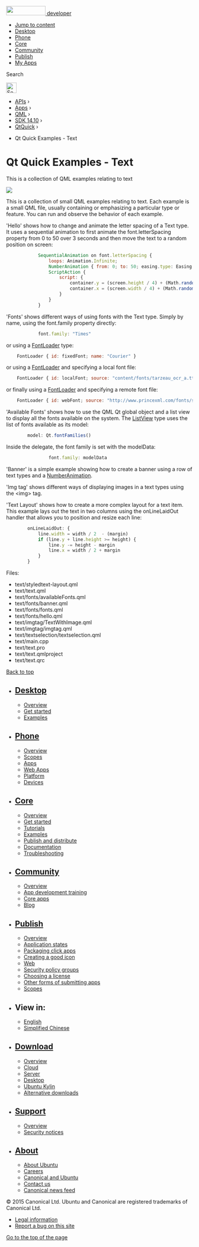 <a href="https://developer.ubuntu.com/" class="logo-ubuntu"><img src="https://developer.ubuntu.com/assets/sites/ubuntu/latest/u/img/logos/logo-ubuntu-orange.svg" width="106" height="25" /> <span>developer</span></a>

-   [Jump to content](index.html#main-content)
-   [Desktop](https://developer.ubuntu.com/en/desktop/)
-   [Phone](https://developer.ubuntu.com/en/phone/)
-   [Core](https://developer.ubuntu.com/core)
-   [Community](https://developer.ubuntu.com/en/community/)
-   [Publish](https://developer.ubuntu.com/en/publish/)
-   [My Apps](https://myapps.developer.ubuntu.com/)

Search

<img src="https://developer.ubuntu.com/assets/sites/ubuntu/latest/u/img/search-white.svg" alt="Search" height="28" />

-   [APIs](../../../../index.html) ›
-   [Apps](../../../index.html) ›
-   [QML](../../index.html) ›
-   <a href="../index.html" class="sub-nav-item">SDK 14.10</a> ›
-   <a href="../QtQuick/index.html" class="sub-nav-item">QtQuick</a> ›

<!-- -->

-   Qt Quick Examples - Text

Qt Quick Examples - Text
========================

<span class="subtitle"></span>
<span id="details"></span>
This is a collection of QML examples relating to text

![](https://developer.ubuntu.com/static/devportal_uploaded/4d866488-3dea-4b44-8b75-fccf97ff1c55-api/apps/qml/sdk-14.10/qtquick-text-example/images/qml-text-example.png)

This is a collection of small QML examples relating to text. Each example is a small QML file, usually containing or emphasizing a particular type or feature. You can run and observe the behavior of each example.

'Hello' shows how to change and animate the letter spacing of a Text type. It uses a sequential animation to first animate the font.letterSpacing property from 0 to 50 over 3 seconds and then move the text to a random position on screen:

``` qml
            SequentialAnimation on font.letterSpacing {
                loops: Animation.Infinite;
                NumberAnimation { from: 0; to: 50; easing.type: Easing.InQuad; duration: 3000 }
                ScriptAction {
                    script: {
                        container.y = (screen.height / 4) + (Math.random() * screen.height / 2)
                        container.x = (screen.width / 4) + (Math.random() * screen.width / 2)
                    }
                }
            }
```

'Fonts' shows different ways of using fonts with the Text type. Simply by name, using the font.family property directly:

``` qml
            font.family: "Times"
```

or using a [FontLoader](../QtQuick.FontLoader/index.html) type:

``` qml
    FontLoader { id: fixedFont; name: "Courier" }
```

or using a [FontLoader](../QtQuick.FontLoader/index.html) and specifying a local font file:

``` qml
    FontLoader { id: localFont; source: "content/fonts/tarzeau_ocr_a.ttf" }
```

or finally using a [FontLoader](../QtQuick.FontLoader/index.html) and specifying a remote font file:

``` qml
    FontLoader { id: webFont; source: "http://www.princexml.com/fonts/steffmann/Starburst.ttf" }
```

'Available Fonts' shows how to use the QML Qt global object and a list view to display all the fonts available on the system. The [ListView](../QtQuick.ListView/index.html) type uses the list of fonts available as its model:

``` qml
        model: Qt.fontFamilies()
```

Inside the delegate, the font family is set with the modelData:

``` qml
                font.family: modelData
```

'Banner' is a simple example showing how to create a banner using a row of text types and a [NumberAnimation](../QtQuick.NumberAnimation/index.html).

'Img tag' shows different ways of displaying images in a text types using the &lt;img&gt; tag.

'Text Layout' shows how to create a more complex layout for a text item. This example lays out the text in two columns using the onLineLaidOut handler that allows you to position and resize each line:

``` qml
        onLineLaidOut: {
            line.width = width / 2  - (margin)
            if (line.y + line.height >= height) {
                line.y -= height - margin
                line.x = width / 2 + margin
            }
        }
```

Files:

-   text/styledtext-layout.qml
-   text/text.qml
-   text/fonts/availableFonts.qml
-   text/fonts/banner.qml
-   text/fonts/fonts.qml
-   text/fonts/hello.qml
-   text/imgtag/TextWithImage.qml
-   text/imgtag/imgtag.qml
-   text/textselection/textselection.qml
-   text/main.cpp
-   text/text.pro
-   text/text.qmlproject
-   text/text.qrc

[Back to top](index.html#)

-   [Desktop](https://developer.ubuntu.com/en/desktop/)
    ---------------------------------------------------

    -   [Overview](https://developer.ubuntu.com/en/desktop/)
    -   [Get started](http://snapcraft.io/?utm_source=developer.ubuntu.com&utm_medium=devportal&utm_term=snaps%20snapcraft%20desktop&utm_content=menu&utm_campaign=duc_snappers)
    -   [Examples](https://github.com/ubuntu/snappy-playpen)

-   [Phone](https://developer.ubuntu.com/en/phone/)
    -----------------------------------------------

    -   [Overview](https://developer.ubuntu.com/en/phone/)
    -   [Scopes](https://developer.ubuntu.com/en/phone/scopes/)
    -   [Apps](https://developer.ubuntu.com/en/phone/apps/)
    -   [Web Apps](https://developer.ubuntu.com/en/phone/web/)
    -   [Platform](https://developer.ubuntu.com/en/phone/platform/)
    -   [Devices](https://developer.ubuntu.com/en/phone/devices/)

-   [Core](https://developer.ubuntu.com/core)
    -----------------------------------------

    -   [Overview](https://developer.ubuntu.com/core)
    -   [Get started](https://developer.ubuntu.com/core/get-started)
    -   [Tutorials](https://developer.ubuntu.com/core/tutorials)
    -   [Examples](https://developer.ubuntu.com/core/examples)
    -   [Publish and distribute](https://developer.ubuntu.com/core/publish-and-distribute)
    -   [Documentation](https://developer.ubuntu.com/core/documentation)
    -   [Troubleshooting](https://developer.ubuntu.com/core/troubleshooting)

-   [Community](https://developer.ubuntu.com/en/community/)
    -------------------------------------------------------

    -   [Overview](https://developer.ubuntu.com/en/community/)
    -   [App development training](https://developer.ubuntu.com/en/community/training/)
    -   [Core apps](https://developer.ubuntu.com/en/community/core-apps/)
    -   [Blog](https://developer.ubuntu.com/en/community/blog/)

-   [Publish](https://developer.ubuntu.com/en/publish/)
    ---------------------------------------------------

    -   [Overview](https://developer.ubuntu.com/en/publish/)
    -   [Application states](https://developer.ubuntu.com/en/publish/application-states/)
    -   [Packaging click apps](https://developer.ubuntu.com/en/publish/packaging-click-apps/)
    -   [Creating a good icon](https://developer.ubuntu.com/en/publish/creating-a-good-icon/)
    -   [Web](https://developer.ubuntu.com/en/publish/web/)
    -   [Security policy groups](https://developer.ubuntu.com/en/publish/security-policy-groups/)
    -   [Choosing a license](https://developer.ubuntu.com/en/publish/choosing-a-license/)
    -   [Other forms of submitting apps](https://developer.ubuntu.com/en/publish/other-forms-of-submitting-apps/)
    -   [Scopes](https://developer.ubuntu.com/en/publish/scopes/)

-   View in:
    --------

    -   [English](index.html "Change to language: English")
    -   [Simplified Chinese](index.html "Change to language: Simplified Chinese")

-   [Download](http://ubuntu.com/download/)
    ---------------------------------------

    -   [Overview](http://ubuntu.com/download)
    -   [Cloud](http://ubuntu.com/download/cloud)
    -   [Server](http://ubuntu.com/download/server)
    -   [Desktop](http://ubuntu.com/download/desktop)
    -   [Ubuntu Kylin](http://ubuntu.com/download/ubuntu-kylin)
    -   [Alternative downloads](http://ubuntu.com/download/alternative-downloads)

-   [Support](http://ubuntu.com/support/)
    -------------------------------------

    -   [Overview](http://ubuntu.com/support)
    -   [Security notices](http://www.ubuntu.com/usn/)

-   [About](http://ubuntu.com/about/)
    ---------------------------------

    -   [About Ubuntu](http://ubuntu.com/about/about-ubuntu)
    -   [Careers](http://www.canonical.com/careers)
    -   [Canonical and Ubuntu](http://ubuntu.com/about/canonical-and-ubuntu)
    -   [Contact us](http://ubuntu.com/about/contact-us)
    -   [Canonical news feed](http://insights.ubuntu.com/feed/)

© 2015 Canonical Ltd. Ubuntu and Canonical are registered trademarks of Canonical Ltd.

-   [Legal information](http://www.ubuntu.com/legal)
-   [Report a bug on this site](https://bugs.launchpad.net/developer-ubuntu-com/)

<span class="accessibility-aid">[Go to the top of the page](index.html#)</span>
